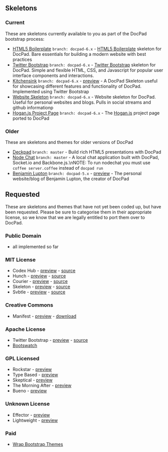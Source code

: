 ## Skeletons

### Current

These are skeletons currently available to you as part of the DocPad bootstrap process:

- [HTML5 Boilerplate](https://github.com/docpad/html5-boilerplate.docpad) `branch: docpad-6.x` - [HTML5 Boilerplate](http://html5boilerplate.com/) skeleton for DocPad. Bare essentials for building a modern website with best practices
- [Twitter Bootstrap](https://github.com/docpad/twitter-bootstrap.docpad) `branch: docpad-6.x` - [Twitter Bootstrap](http://twitter.github.com/bootstrap/) skeleton for DocPad. Simple and flexible HTML, CSS, and Javascript for popular user interface components and interactions.
- [Kitchensink](https://github.com/bevry/kitchensink.docpad) `branch: docpad-6.x` - [preview](http://docpad-kitchensink.herokuapp.com) - A DocPad Skeleton useful for showcasing different features and functionality of DocPad. Implemented using Twitter Bootstrap
- [Website Skeleton](https://github.com/docpad/website.docpad) `branch: docpad-6.x` - Website skeleton for DocPad. Useful for personal websites and blogs. Pulls in social streams and github informationp
- [Hogan.js Project Page](http://twitter.github.com/hogan.js/) `branch: docpad-6.x` - The [Hogan.js](http://twitter.github.com/hogan.js/) project page ported to DocPad

### Older

These are skeletons and themes for older versions of DocPad

- [Deckpad](https://github.com/calvinmetcalf/deckpad) `branch: master` - Build rich HTML5 presentations with DocPad
- [Node Chat](https://github.com/balupton/nodechat.docpad) `branch: master` - A local chat application built with DocPad, Socket.io and Backbone.js.\nNOTE: To run nodechat you must use `coffee server.coffee` instead of `docpad run`
- [Benjamin Lupton](https://github.com/balupton/balupton.docpad) `branch: docpad-5.x` - [preview](http://balupton.com/) - The personal website/blog of Benjamin Lupton, the creator of DocPad



## Requested

These are skeletons and themes that have not yet been coded up, but have been requested. Please be sure to categorise them in their appropriate license, so we know that we are legally entitled to port them over to DocPad.


### Public Domain
- all implemented so far

### MIT License
- Codex Hub - [preview](http://alogicalparadox.com/codex-hub/) - [source](https://github.com/logicalparadox/codex-hub)
- Hunch - [preview](http://rsms.me/) - [source](https://github.com/rsms/tumblr-theme-hunch)
- Courier - [preview](http://couriertheme.tumblr.com/) - [source](https://github.com/davidyeiser/courier)
- Skeleton - [preview](http://www.getskeleton.com/) - [source](https://github.com/dhgamache/Skeleton)
- Svbtle - [preview](http://gravityonmars.com/2012/03/28/svbtle-based-on-wordpress/) - [source](https://github.com/gravityonmars/wp-svbtle)

### Creative Commons
- Manifest - [preview](http://demo.jimbarraud.com/manifest/) - [download](http://themes.jimbarraud.com/manifest/)

### Apache License
- Twitter Bootstrap - [preview](http://twitter.github.com/bootstrap/) - [source](https://github.com/twitter/bootstrap/)
- [Bootswatch](http://bootswatch.com/)

### GPL Licensed
- Rockstar - [preview](http://www.woothemes.com/2009/09/rockstar/)
- Type Based - [preview](http://www.woothemes.com/2008/11/typebased/)
- Skeptical - [preview](http://www.woothemes.com/2010/09/skeptical/)
- The Morning After - [preview](http://www.woothemes.com/2010/06/themorningafter/)
- Bueno - [preview](http://www.woothemes.com/2009/11/bueno/)

### Unknown License
- Effector - [preview](http://effectortheme.tumblr.com/)
- Lightweight - [preview](http://www.tumblr.com/theme/10820)

### Paid
- [Wrap Bootstrap Themes](http://wrapbootstrap.com/themes)